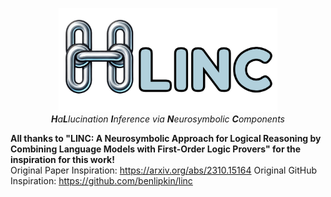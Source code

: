 <p align="center">
  <img src="data/logo.png" width="350" title="hover text">
  <br>
  <i><b>H</b>a<b>L</b>lucination <b>I</b>nference via <b>N</b>eurosymbolic <b>C</b>omponents</i>
</p>

<b>All thanks to "LINC: A Neurosymbolic Approach for Logical Reasoning by Combining Language Models with First-Order Logic Provers" for the inspiration for this work!</b>
<br>
Original Paper Inspiration: https://arxiv.org/abs/2310.15164
Original GitHub Inspiration: https://github.com/benlipkin/linc
